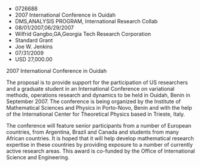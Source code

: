 
* 0726688
* 2007 International Conference in Ouidah
* DMS,ANALYSIS PROGRAM, International Research Collab
* 08/01/2007,06/29/2007
* Wilfrid Gangbo,GA,Georgia Tech Research Corporation
* Standard Grant
* Joe W. Jenkins
* 07/31/2009
* USD 27,000.00

2007 International Conference in Ouidah

The proposal is to provide support for the participation of US researchers and
a graduate student in an International Conference on variational methods,
operations research and dynamics to be held in Ouidah, Benin in September 2007.
The conference is being organized by the Institute of Mathematical Sciences and
Physics in Porto-Novo, Benin and with the help of the International Center for
Theoretical Physics based in Trieste, Italy.

The conference will feature senior participants from a number of European
countries, from Argentina, Brazil and Canada and students from many African
countries. It is hoped that it will help develop mathematical research expertise
in these countries by providing exposure to a number of currently active
research areas. This award is co-funded by the Office of International Science
and Engineering.
